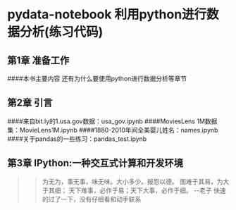 # pydata-notebook 利用python进行数据分析(练习代码)

## 第1章 准备工作
####本书主要内容
还有为什么要使用python进行数据分析等章节

## 第2章 引言
####来自bit.ly的1.usa.gov数据：usa_gov.ipynb
####MoviesLens 1M数据集：MovieLens1M.ipynb
####1880-2010年间全美婴儿姓名：names.ipynb
####关于pandas的一些练习：pandas_test.ipynb

## 第3章 IPython:一种交互式计算和开发环境

>>为无为，事无事，味无味。大小多少。报怨以德。
>>图难于其易，为大于其细；
>>天下难事，必作于易；天下大事，必作于细。
>>--老子
快速的过了一下，没有仔细看和动手联系
